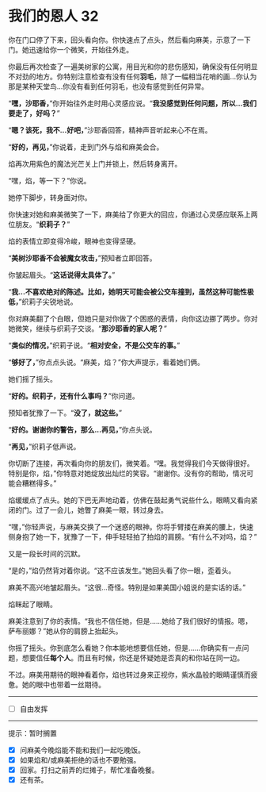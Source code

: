 # 我们的恩人 32

你在门口停了下来，回头看向你。你快速点了点头，然后看向麻美，示意了一下门。她迅速给你一个微笑，开始往外走。

你最后再次检查了一遍美树家的公寓，用目光和你的悲伤感知，确保没有任何明显不对劲的地方。你特别注意检查有没有任何**羽毛**，除了一幅相当花哨的画...你认为那是某种天堂鸟...你没有看到任何羽毛，也没有感觉到任何异常。

“**嘿，沙耶香，**”你开始往外走时用心灵感应说。“**我没感觉到任何问题，所以...我们要走了，好吗？**”

“**嗯？该死，我不...好吧，**”沙耶香回答，精神声音听起来心不在焉。

“**好的，再见，**”你说着，走到门外与焰和麻美会合。

焰再次用紫色的魔法光芒关上门并锁上，然后转身离开。

“嘿，焰，等一下？”你说。

她停下脚步，转身面对你。

你快速对她和麻美微笑了一下，麻美给了你更大的回应，你通过心灵感应联系上两位朋友。“**织莉子？**”

焰的表情立即变得冷峻，眼神也变得坚硬。

“**美树沙耶香不会被魔女攻击，**”预知者立即回答。

你皱起眉头。“**这话说得太具体了。**”

“**我...不喜欢绝对的陈述。比如，她明天可能会被公交车撞到，虽然这种可能性极低，**”织莉子尖锐地说。

你对麻美翻了个白眼，但她只是对你做了个困惑的表情，向你这边挪了两步。你对她微笑，继续与织莉子交谈。“**那沙耶香的家人呢？**”

“**类似的情况，**”织莉子说。“**相对安全，不是公交车的事。**”

“**够好了，**”你点点头说。“麻美，焰？”你大声提示，看着她们俩。

她们摇了摇头。

“**好的。织莉子，还有什么事吗？**”你问道。

预知者犹豫了一下。“**没了，就这些。**”

“**好的。谢谢你的警告，那么...再见，**”你点头说。

“**再见，**”织莉子低声说。

你切断了连接，再次看向你的朋友们，微笑着。“嘿。我觉得我们今天做得很好。特别是你，焰，”你特意对她绽放出灿烂的笑容。“谢谢你。没有你的帮助，情况可能会糟糕得多。”

焰缓缓点了点头。她的下巴无声地动着，仿佛在鼓起勇气说些什么，眼睛又看向紧闭的门。过了一会儿，她瞥了麻美一眼，转过身去。

“嘿，”你轻声说，与麻美交换了一个迷惑的眼神。你将手臂搂在麻美的腰上，快速侧身抱了她一下，犹豫了一下，伸手轻轻拍了拍焰的肩膀。“有什么不对吗，焰？”

又是一段长时间的沉默。

“是的，”焰仍然背对着你说。“这不应该发生。”她回头看了你一眼，歪着头。

麻美不高兴地皱起眉头。“这很...奇怪。特别是如果美国小姐说的是实话的话。”

焰眯起了眼睛。

麻美注意到了你的表情。“我也不信任她，但是......她给了我们很好的情报。嗯，萨布丽娜？”她从你的肩膀上抬起头。

你摇了摇头。你到底怎么看她？你本能地想要信任她，但是......你确实有一点问题，想要信任**每个人**。而且有时候，你还是怀疑她是否真的和你站在同一边。

不过。麻美用期待的眼神看着你，焰也转过身来正视你，紫水晶般的眼睛谨慎而疲惫。她的眼中也带着一丝期待。

---

- [ ] 自由发挥

---

提示：暂时搁置

- [x] 问麻美今晚焰能不能和我们一起吃晚饭。
- [x] 如果焰和/或麻美拒绝的话也不要勉强。
- [x] 回家。打扫之前弄的烂摊子，帮忙准备晚餐。
- [x] 还有茶。
